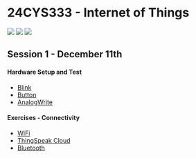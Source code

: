 # 24CYS333 - Internet of Things
![](https://img.shields.io/badge/Batch-22CYS-lightgreen) ![](https://img.shields.io/badge/UG-blue) ![](https://img.shields.io/badge/Subject-IoT-blue)
<br/>

## Session 1 - December 11th

#### Hardware Setup and Test
- [Blink](S124Dec11/Blink)
- [Button](S124Dec11/Button)
- [AnalogWrite](S124Dec11/AnalogWrite)

#### Exercises - Connectivity
- [WiFi](S124Dec11/WiFi)
- [ThingSpeak Cloud](S124Dec11/ThingSpeak)
- [Bluetooth](S124Dec11/BT)